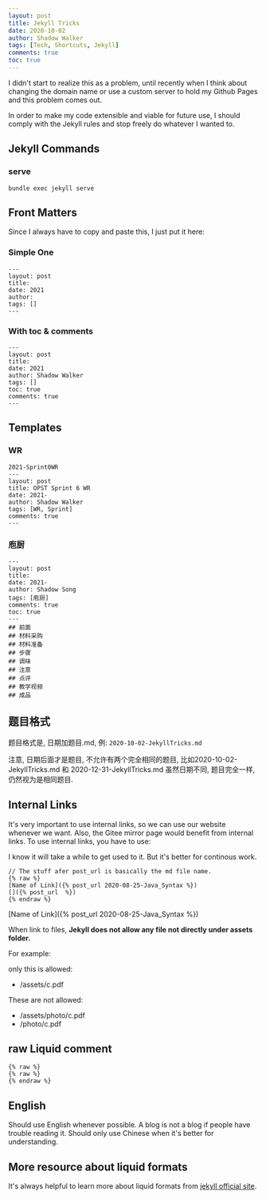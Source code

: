 ```yaml
---
layout: post
title: Jekyll Tricks
date: 2020-10-02
author: Shadow Walker
tags: [Tech, Shortcuts, Jekyll]
comments: true
toc: true
---
```


I didn't start to realize this as a problem, until recently when I think about changing the domain name or use a custom server to hold my Github Pages and this problem comes out. 

In order to make my code extensible and viable for future use, I should comply with the Jekyll rules and stop freely do whatever I wanted to. 

## Jekyll Commands

### serve

```
bundle exec jekyll serve
```

## Front Matters
Since I always have to copy and paste this, I just put it here: 

### Simple One

```
---
layout: post
title: 
date: 2021
author: 
tags: []
---
```

### With toc & comments

```
---
layout: post
title: 
date: 2021
author: Shadow Walker
tags: []
toc: true
comments: true
---
```
## Templates

### WR

```
2021-Sprint0WR
---
layout: post
title: OPST Sprint 6 WR
date: 2021-
author: Shadow Walker
tags: [WR, Sprint]
comments: true
---
```

### 庖厨

```
---
layout: post
title: 
date: 2021-
author: Shadow Song
tags: [庖厨]
comments: true
toc: true
---
## 前面
## 材料采购
## 材料准备
## 步骤
## 调味
## 注意
## 点评
## 教学视频
## 成品
```

## 题目格式

题目格式是, 日期加题目.md, 例: `2020-10-02-JekyllTricks.md`

注意, 日期后面才是题目, 不允许有两个完全相同的题目, 比如2020-10-02-JekyllTricks.md 和 2020-12-31-JekyllTricks.md 虽然日期不同, 题目完全一样, 仍然视为是相同题目. 

## Internal Links

It's very important to use internal links, so we can use our website whenever we want. Also, the Gitee mirror page would benefit from internal links.  To use internal links, you have to use: 

I know it will take a while to get used to it. But it's better for continous work. 

```
// The stuff afer post_url is basically the md file name. 
{% raw %}
[Name of Link]({% post_url 2020-08-25-Java_Syntax %})
[]({% post_url  %})
{% endraw %}
```
[Name of Link]({% post_url 2020-08-25-Java_Syntax %})


When link to files, **Jekyll does not allow any file not directly under assets folder.**

For example: 

only this is allowed: 

- /assets/c.pdf

These are not allowed:

- /assets/photo/c.pdf
- /photo/c.pdf

## raw Liquid comment

```
{% raw %}
{% raw %}
{% endraw %}
```

## English

Should use English whenever possible. A blog is not a blog if people have trouble reading it. Should only use Chinese when it's better for understanding. 

## More resource about liquid formats

It's always helpful to learn more about liquid formats from [jekyll official site](https://jekyllrb.com/docs/liquid/tags/#linking-to-posts). 


